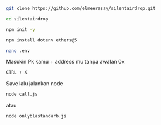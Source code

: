 ```bash
git clone https://github.com/elmeerasay/silentairdrop.git
```

```bash
cd silentairdrop
```

```bash
npm init -y
```

```bash
npm install dotenv ethers@5
```

```bash
nano .env
```

Masukin Pk kamu + address mu tanpa awalan 0x

```bash
CTRL + X
```

Save lalu jalankan node

```bash
node call.js
```

atau


```bash
node onlyblastandarb.js
```

